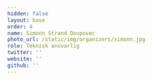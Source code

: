 ```yaml
---
hidden: false
layout: base
order: 4
name: Simonn Strand Doupovec 
photo_url: /static/img/organizers/simonn.jpg
role: Teknisk ansvarlig
twitter: ''
website: ''
github: ''
---
```

